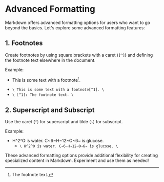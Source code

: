 # Advanced Formatting

Markdown offers advanced formatting options for users who want to go beyond the basics. Let's explore some advanced formatting features:

## 1. Footnotes

Create footnotes by using square brackets with a caret (`[^]`) and defining the footnote text elsewhere in the document.

Example:

- This is some text with a footnote[^1].

[^1]: The footnote text.

- `\ This is some text with a footnote[^1]. \`
- `\ [^1]: The footnote text. \`

## 2. Superscript and Subscript

Use the caret (`^`) for superscript and tilde (`~`) for subscript.

Example:

- H^2^O is water. C~6~H~12~O~6~ is glucose.
  - `\ H^2^O is water. C~6~H~12~O~6~ is glucose. \`

These advanced formatting options provide additional flexibility for creating specialized content in Markdown. Experiment and use them as needed!
